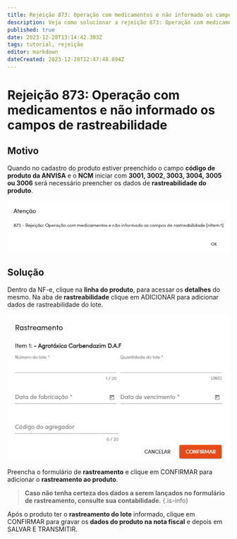 ```yaml
---
title: Rejeição 873: Operação com medicamentos e não informado os campos de rastreabilidade
description: Veja como solucionar a rejeição 873: Operação com medicamentos e não informado os campos de rastreabilidade
published: true
date: 2023-12-28T13:14:42.303Z
tags: tutorial, rejeição
editor: markdown
dateCreated: 2023-12-28T12:47:48.894Z
---
```


# Rejeição 873: Operação com medicamentos e não informado os campos de rastreabilidade

## Motivo

Quando no cadastro do produto estiver preenchido o campo **código de produto da ANVISA** e o **NCM** iniciar com **3001, 3002, 3003, 3004, 3005 ou 3006** será necessário preencher os dados de **rastreabilidade do produto**.

![Texto da rejeição](/tutoriais/rejeicoes/873/msg_rej_873.png)

## Solução

Dentro da NF-e, clique na **linha do produto**, para acessar os **detalhes** do mesmo. Na aba de **rastreabilidade** clique em <span class="mat mat-button">ADICIONAR</span> para adicionar dados de rastreabilidade do lote.

![Formulário para informar rastreabilidade do lote](/tutoriais/rejeicoes/873/sol_rej_873.png)

Preencha o formulário de **rastreamento** e clique em <span class="mat-button mat-accent">CONFIRMAR</span> para adicionar o **rastreamento ao produto**.

> **Caso não tenha certeza dos dados a serem lançados no formulário de rastreamento, consulte sua contabilidade.**
{.is-info}


Após o produto ter o **rastreamento do lote** informado, clique em <span class="mat-button">CONFIRMAR</span> para gravar os **dados do produto na nota fiscal** e depois em <span class="mat-button">SALVAR E TRANSMITIR</span>.
